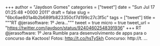 
+++
author = "Jaydson Gomes"
categories = ["tweet"]
date = "Sun Jul 17 01:25:48 +0000 2011"
draft = false
slug = "6bc6ae801a4b2b689fb823350cf7d199c27c3f5c"
tags = ["tweet"]
title = """RT @jerasoftware: 1º Jera..."""
tweet = true
micro = true
tweet_url = "https://twitter.com/jaydson/status/92404602548391936"
+++
RT @jerasoftware: 1º Jera Rumble para desenvolvimento de apps para o concurso da Kactoos! Fotos: http://t.co/hsTySkh Concurso: http://t. ...

